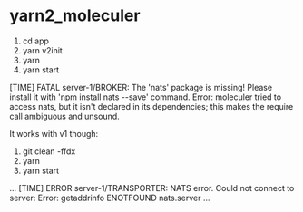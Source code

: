 # yarn2_moleculer

1. cd app
1. yarn v2init
1. yarn
1. yarn start

[TIME] FATAL server-1/BROKER: The 'nats' package is missing! Please install it with 'npm install nats --save' command.
Error: moleculer tried to access nats, but it isn't declared in its dependencies; this makes the require call ambiguous and unsound.

It works with v1 though:
    
1. git clean -ffdx
1. yarn
1. yarn start

...
[TIME] ERROR server-1/TRANSPORTER: NATS error. Could not connect to server: Error: getaddrinfo ENOTFOUND nats.server
...
